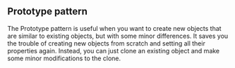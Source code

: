 ## Prototype pattern
The Prototype pattern is useful when you want to create new objects that are similar to existing objects, but with some 
minor differences. It saves you the trouble of creating new objects from scratch and setting all their properties again.
Instead, you can just clone an existing object and make some minor modifications to the clone.